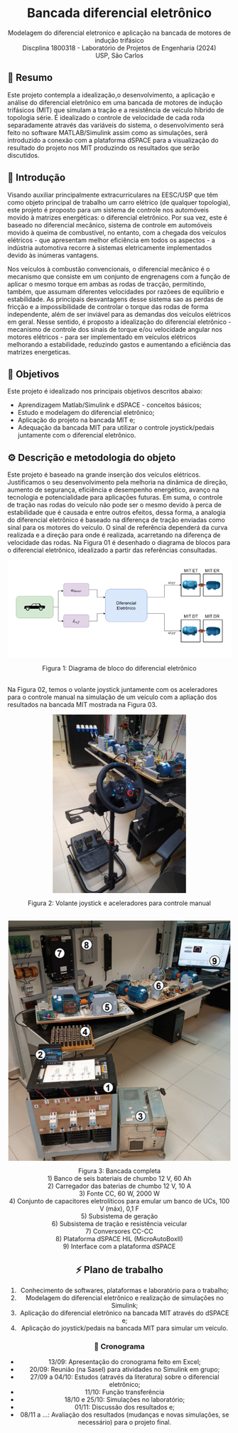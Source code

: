 <h1 align="center">
    Bancada diferencial eletrônico
</h1>

<p align="center">
    Modelagem do diferencial eletronico e aplicação na bancada de motores de indução trifásico <br>
    Discplina 1800318 - Laboratório de Projetos de Engenharia (2024) <br>
    USP, São Carlos
</p>

## 📝 Resumo

Este projeto contempla a idealização,o desenvolvimento, a aplicação e análise do diferencial eletrônico em uma bancada de motores de indução trifásicos (MIT) que simulam a tração e a resistência de veículo híbrido de topologia série. É idealizado o controle de velocidade de cada roda separadamente através das variáveis do sistema, o desenvolvimento será feito no software MATLAB/Simulink assim como as simulações, será introduzido a conexão com a plataforma dSPACE para a visualização do resultado do projeto nos MIT produzindo os resultados que serão discutidos.

## 📃 Introdução

Visando auxiliar principalmente extracurriculares na EESC/USP que têm como objeto principal de trabalho um carro elétrico (de qualquer topologia), este projeto é proposto para um sistema de controle nos automóveis movido à matrizes energéticas: o diferencial eletrônico. Por sua vez, este é baseado no diferencial mecânico, sistema de controle em automóveis movido à queima de combustível, no entanto, com a chegada dos veículos elétricos - que apresentam melhor eficiência em todos os aspectos - a indústria automotiva recorre à sistemas eletricamente implementados devido às inúmeras vantagens. <br>

Nos veículos à combustão convencionais, o diferencial mecânico é o mecanismo que consiste em um conjunto de engrenagens com a função de aplicar o mesmo torque em ambas as rodas de tracção, permitindo, também, que assumam diferentes velocidades por razõees de equilíbrio e estabilidade. As principais desvantagens desse sistema sao as perdas de fricção e a impossibilidade de controlar o torque das rodas de forma independente, além de ser inviável para as demandas dos veículos elétricos em geral. Nesse sentido, é proposto a idealização do diferencial eletrônico - mecanismo de controle dos sinais de torque e/ou velocidade angular nos motores elétricos - para ser implementado em veículos elétricos melhorando a estabilidade, reduzindo gastos e aumentando a eficiência das matrizes energeticas. 

## 🎯 Objetivos

Este projeto é idealizado nos principais objetivos descritos abaixo:
- Aprendizagem Matlab/Simulink e dSPACE - conceitos básicos;
- Estudo e modelagem do diferencial eletrônico;
- Aplicação do projeto na bancada MIT e;
- Adequação da bancada MIT para utilizar o controle joystick/pedais juntamente com o diferencial eletrônico.

## ⚙️ Descrição e metodologia do objeto

Este projeto é baseado na grande inserção dos veículos elétricos. Justificamos o seu desenvolvimento pela melhoria na dinâmica de direção, aumento de segurança, eficiência e desempenho energético, avanço na tecnologia e potencialidade para aplicações futuras. Em suma, o controle de tração nas rodas do veículo não pode ser o mesmo devido à perca de estabilidade que é causada e entre outros efeitos, dessa forma, a analogia do diferencial eletrônico é baseado na diferença de tração enviadas como sinal para os motores do veículo. O sinal de referência dependerá da curva realizada e a direção para onde é realizada, acarretando na diferença de velocidade das rodas. Na Figura 01 é desenhado o diagrama de blocos para o diferencial eletrônico, idealizado a partir das referências consultadas. 

<p align="center">
  <img src="media/fig01.png" alt="Diagrama de bloco do diferencial eletrônico" width="600"/>
<p>
<center>
  <figcaption>Figura 1: Diagrama de bloco do diferencial eletrônico</figcaption>
</center>

<br>

Na Figura 02, temos o volante joystick juntamente com os aceleradores para o controle manual na simulação de um veículo com a apliação dos resultados na bancada MIT mostrada na Figura 03.

<p align="center">
  <img src="media/fig02.png" alt="Diagrama de bloco do diferencial eletrônico" width="300" style="display: block; margin: 0 auto;"/>
<p>
<center>
  <figcaption>Figura 2:  Volante joystick e aceleradores para controle manual</figcaption>
<center>

<br>

<p align="center">
  <img src="media/fig03.png" alt="Diagrama de bloco do diferencial eletrônico" width="500" style="display: block; margin: 0 auto;"/>
<p>
<center>
  <figcaption>Figura 3: Bancada completa <br> 1) Banco de seis bateriais de chumbo 12 V, 60 Ah <br> 2) Carregador das baterias de chumbo 12 V, 10 A <br> 3) Fonte CC, 60 W, 2000 W <br> 4) Conjunto de capacitores eletrolíticos para emular um banco de UCs, 100 V (máx), 0,1 F <br> 5) Subsistema de geração <br> 6) Subsistema de tração e resistência veicular <br> 7) Conversores CC-CC <br> 8) Plataforma dSPACE HIL (MicroAutoBoxII) <br> 9) Interface com a plataforma dSPACE</figcaption>
<center>

## ⚡ Plano de trabalho

1. Conhecimento de softwares, plataformas e laboratório para o trabalho;
2. Modelagem do diferencial eletrônico e realização de simulações no Simulink;
3. Aplicação do diferencial eletrônico na bancada MIT através do dSPACE e;
4. Aplicação do joystick/pedais na bancada MIT para simular um veículo.

### 📅 Cronograma
- 13/09: Apresentação do cronograma feito em Excel;
- 20/09: Reunião (na Sasel) para atividades no Simulink em grupo;
- 27/09 a 04/10: Estudos (através da literatura) sobre o diferencial eletrônico;
- 11/10: Função transferência
- 18/10 e 25/10: Simulações no laboratório;
- 01/11: Discussão dos resultados e;
- 08/11 a ...: Avaliação dos resultados (mudanças e novas simulações, se necessário) para o projeto final. 